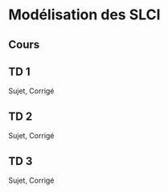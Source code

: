 # Modélisation des SLCI

## Cours

## TD 1
Sujet, Corrigé

## TD 2
Sujet, Corrigé

## TD 3
Sujet, Corrigé


